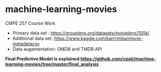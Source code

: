 # machine-learning-movies
CMPE 257 Course Work<Br>
* Primary data set : https://grouplens.org/datasets/movielens/100k/<br>
* Additional data set: https://www.kaggle.com/karrrimba/movie-metadatacsv<br>
* Data augementation: OMDB and TMDB API<br>
  
  
 **Final Predictive Model is explained https://github.com/cpati/machine-learning-movies/tree/master/final_analysis**
